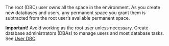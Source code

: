 The root (DBC) user owns all the space in the environment. As you create new databases and users, any permanent space you grant them is subtracted from the root user’s available permanent space.

**Important!** Avoid working as the root user unless necessary. Create database administrators (DBAs) to manage users and most database tasks. See [User DBC](https://docs.teradata.com/access/sources/dita/topic?dita:topicPath=txa1710949533944.dita).


